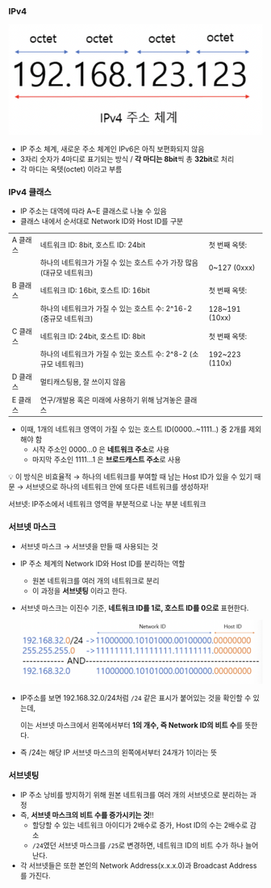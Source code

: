 ### IPv4

![untitled](image/01.png)

- IP 주소 체계, 새로운 주소 체계인 IPv6은 아직 보편화되지 않음
- 3자리 숫자가 4마디로 표기되는 방식 / **각 마디는 8bit**씩 총 **32bit**로 처리
- 각 마디는 옥텟(octet) 이라고 부름

### IPv4 클래스

- IP 주소는 대역에 따라 A~E 클래스로 나눌 수 있음
- 클래스 내에서 순서대로 Network ID와 Host ID를 구분

|       |                                            |                |
|-------|--------------------------------------------|----------------|
| A 클래스 | 네트워크 ID: 8bit, 호스트 ID: 24bit               | 첫 번째 옥텟:       |
|       | 하나의 네트워크가 가질 수 있는 호스트 수가 가장 많음 (대규모 네트워크)  | 0~127 (0xxx)   |
| B 클래스 | 네트워크 ID: 16bit, 호스트 ID: 16bit              | 첫 번째 옥텟:       |
|       | 하나의 네트워크가 가질 수 있는 호스트 수: 2^16-2 (중규모 네트워크) | 128~191 (10xx) |
| C 클래스 | 네트워크 ID: 24bit, 호스트 ID: 8bit               | 첫 번째 옥텟:       |
|       | 하나의 네트워크가 가질 수 있는 호스트 수: 2^8-2 (소규모 네트워크)  | 192~223 (110x) |
| D 클래스 | 멀티캐스팅용, 잘 쓰이지 않음                           |                |
| E 클래스 | 연구/개발용 혹은 미래에 사용하기 위해 남겨놓은 클래스             |                |


- 이때, 1개의 네트워크 영역이 가질 수 있는 호스트 ID(0000..~1111..) 중 2개를 제외해야 함
    - 시작 주소인 0000…0 은 **네트워크 주소**로 사용
    - 마지막 주소인 1111…1 은 **브로드캐스트 주소**로 사용

<aside>
💡 이 방식은 비효율적 → 하나의 네트워크를 부여할 때 남는 Host ID가 있을 수 있기 때문
→ 서브넷으로 하나의 네트워크 안에 또다른 네트워크를 생성하자!

서브넷: IP주소에서 네트워크 영역을 부분적으로 나눈 부분 네트워크

</aside>

### 서브넷 마스크

- 서브넷 마스크 → 서브넷을 만들 때 사용되는 것
- IP 주소 체계의 Network ID와 Host ID를 분리하는 역할
    - 원본 네트워크를 여러 개의 네트워크로 분리
    - 이 과정을 **서브넷팅** 이라고 한다.
- 서브넷 마스크는 이진수 기준, **네트워크 ID를 1로, 호스트 ID를 0으로** 표현한다.
    
    ![untitled](image/02.png)
    

- IP주소를 보면 192.168.32.0/24처럼 `/24` 같은 표시가 붙어있는 것을 확인할 수 있는데,
    
    이는 서브넷 마스크에서 왼쪽에서부터 **1의 개수, 즉 Network ID의 비트 수**를 뜻한다.
    
- 즉 /24는 해당 IP 서브넷 마스크의 왼쪽에서부터 24개가 1이라는 뜻

### 서브넷팅

- IP 주소 낭비를 방지하기 위해 원본 네트워크를 여러 개의 서브넷으로 분리하는 과정
- 즉, **서브넷 마스크의 비트 수를 증가시키는 것**!!
    - 할당할 수 있는 네트워크 아이디가 2배수로 증가, Host ID의 수는 2배수로 감소
    - `/24`였던 서브넷 마스크를 `/25`로 변경하면, 네트워크 ID의 비트 수가 하나 늘어난다.
- 각 서브넷들은 또한 본인의 Network Address(x.x.x.0)과 Broadcast Address를 가진다.
